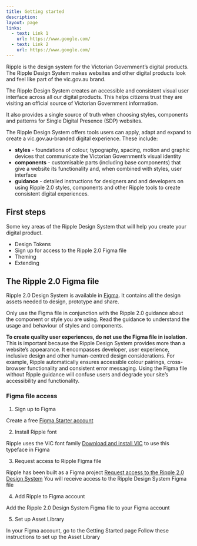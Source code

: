 ```yaml
---
title: Getting started
description:  
layout: page
links:
  - text: Link 1
    url: https://www.google.com/
  - text: Link 2
    url: https://www.google.com/
---
```


Ripple is the design system for the Victorian Government’s digital products. The Ripple Design System makes websites and other digital products look and feel like part of the vic.gov.au brand.

The Ripple Design System creates an accessible and consistent visual user interface across all our digital products. This helps citizens trust they are visiting an official source of Victorian Government information.

It also provides a single source of truth when choosing styles, components and patterns for Single Digital Presence (SDP) websites.

The Ripple Design System offers tools users can apply, adapt and expand to create a vic.gov.au-branded digital experience. These include:

- **styles** - foundations of colour, typography, spacing, motion and graphic devices that communicate the Victorian Government’s visual identity
-  **components** - customisable parts (including base components) that give a website its functionality and, when combined with styles, user interface
-  **guidance** - detailed instructions for designers and and developers on using Ripple 2.0 styles, components and other Ripple tools to create consistent digital experiences.

## First steps 

Some key areas of the Ripple Design System that will help you create your digital product. 

- Design Tokens
- Sign up for access to the Ripple 2.0 Figma file
- Theming
- Extending 

## The Ripple 2.0 Figma file

Ripple 2.0 Design System is available in [Figma](https://www.figma.com/). It contains all the design assets needed to design, prototype and share.

Only use the Figma file in conjunction with the Ripple 2.0 guidance about the component or style you are using. Read the guidance to understand the usage and behaviour of styles and components.

**To create quality user experiences, do not use the Figma file in isolation.** This is important because the Ripple Design System provides more than a website’s appearance. It encompasses developer, user experience, inclusive design and other human-centred design considerations. For example, Ripple automatically ensures accessible colour pairings, cross-browser functionality and consistent error messaging. Using the Figma file without Ripple guidance will confuse users and degrade your site’s accessibility and functionality.

### Figma file access

1. Sign up to Figma

Create a free [Figma Starter account](https://www.figma.com/pricing/)

2. Install Ripple font

Ripple uses the VIC font family
[Download and install VIC](https://www.vic.gov.au/brand-victoria-fonts) to use this typeface in Figma

3. Request access to Ripple Figma file

Ripple has been built as a Figma project
[Request access to the Ripple 2.0 Design System](https://www.vic.gov.au/ripple-design-system#request-access-to-the-design-system)
You will receive access to the Ripple Design System Figma file 

4. Add Ripple to Figma account

Add the Ripple 2.0 Design System Figma file to your Figma account

5. Set up Asset Library

In your Figma account, go to the Getting Started page 
Follow these instructions to set up the Asset Library
